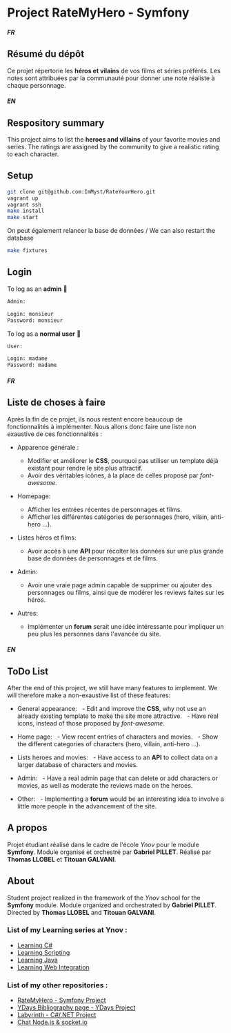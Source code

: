 # Project RateMyHero - Symfony


##### FR

## Résumé du dépôt

Ce projet répertorie les **héros et vilains** de vos films et séries préférés.
Les notes sont attribuées par la communauté pour donner une note réaliste à chaque personnage.

##### EN

## Respository summary

This project aims to list the **heroes and villains** of your favorite movies and series.
The ratings are assigned by the community to give a realistic rating to each character.

## Setup

```bash
git clone git@github.com:ImMyst/RateYourHero.git
vagrant up
vagrant ssh
make install
make start
```
On peut également relancer la base de données / We can also restart the database

```bash
make fixtures
```

## Login
To log as an **admin** :angel:

```bash
Admin:

Login: monsieur
Password: monsieur
```

To log as a **normal user** :baby:

```bash
User:

Login: madame
Password: madame
```


##### FR

## Liste de choses à faire

Après la fin de ce projet, ils nous restent encore beaucoup de fonctionnalités à implémenter. Nous allons donc faire une liste non exaustive de ces fonctionnalités :

- Apparence générale :
  - Modifier et améliorer le **CSS**, pourquoi pas utiliser un template déjà existant pour rendre le site plus attractif.
  - Avoir des véritables icônes, à la place de celles proposé par *font-awesome*.

- Homepage:
  - Afficher les entrées récentes de personnages et films.
  - Afficher les différentes catégories de personnages (hero, vilain, anti-hero ...).

- Listes héros et films:
  - Avoir accès à une **API** pour récolter les données sur une plus grande base de données de personnages et de films.

- Admin:
  - Avoir une vraie page admin capable de supprimer ou ajouter des personnages ou films, ainsi que de modérer les reviews faites sur les héros.

- Autres:
  - Implémenter un **forum** serait une idée intéressante pour impliquer un peu plus les personnes dans l'avancée du site.


##### EN

## ToDo List

After the end of this project, we still have many features to implement. We will therefore make a non-exaustive list of these features:

- General appearance:
  - Edit and improve the **CSS**, why not use an already existing template to make the site more attractive.
  - Have real icons, instead of those proposed by *font-awesome*.

- Home page:
  - View recent entries of characters and movies.
  - Show the different categories of characters (hero, villain, anti-hero ...).

- Lists heroes and movies:
  - Have access to an **API** to collect data on a larger database of characters and movies.

- Admin:
  - Have a real admin page that can delete or add characters or movies, as well as moderate the reviews made on the heroes.

- Other:
  - Implementing a **forum** would be an interesting idea to involve a little more people in the advancement of the site.


## A propos

Projet étudiant réalisé dans le cadre de l'école *Ynov* pour le module **Symfony**. Module organisé et orchestré par **Gabriel PILLET**.
Réalisé par **Thomas LLOBEL** et **Titouan GALVANI**.

## About

Student project realized in the framework of the *Ynov* school for the **Symfony** module. Module organized and orchestrated by **Gabriel PILLET**.
Directed by **Thomas LLOBEL** and **Titouan GALVANI**.



### List of my Learning series at Ynov :

* [Learning C#](https://github.com/ImMyst/Learning-CSharp-B2)
* [Learning Scripting](https://github.com/ImMyst/Learning-Scripting-B2)
* [Learning Java](https://github.com/ImMyst/Learning-Java-B1)
* [Learning Web Integration](https://github.com/ImMyst/Learning-Web-integration)

### List of my other repositories :

* [RateMyHero - Symfony Project](https://github.com/ImMyst/RateMyHero)
* [YDays Bibliography page - YDays Project](https://github.com/ImMyst/Ydays-Bibliography-page)
* [Labyrinth - C#/.NET Project](https://github.com/ImMyst/Labyrinth-CSharp)
* [Chat Node.js & socket.io](https://github.com/ImMyst/Chat-Node.js-socket.io)
